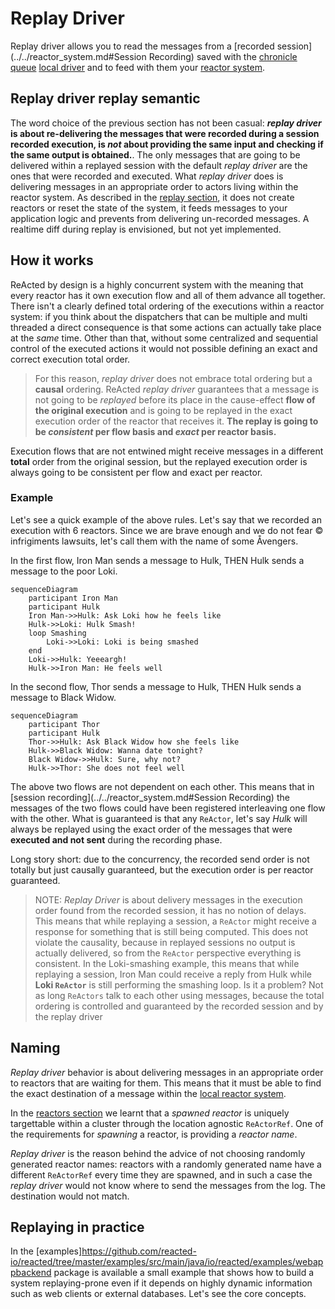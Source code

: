# Replay Driver

Replay driver allows you to read the messages from a [recorded session](../../reactor_system.md#Session Recording)
saved with the [chronicle queue](../../channel_drivers/cq/cq_main.md) [local driver](../../channel_drivers/README.md) and to feed with them your [reactor system](../../reactor_system.md).

## Replay driver replay semantic

The word choice of the previous section has not been casual: ***replay driver* is about re-delivering the messages that were 
recorded during a session recorded execution, is *not* about providing the same input and checking if the same output 
is obtained.**. The only messages that are going to be delivered within a replayed session with the default *replay driver* 
are the ones that were recorded and executed. What *replay driver* does is delivering messages in an appropriate order to actors living 
within the reactor system. As described in the [replay section](../../replaying.md), it does not create reactors or reset 
the state of the system, it feeds messages to your application logic and prevents from delivering un-recorded messages. 
A realtime diff during replay is envisioned, but not yet implemented.  

## How it works

ReActed by design is a highly concurrent system with the meaning that every reactor has it own execution flow and all of them
advance all together. There isn't a clearly defined total ordering of the executions within a reactor system: if you
think about the dispatchers that can be multiple and multi threaded a direct consequence is that some actions can actually take place
at the *same* time. Other than that, without some centralized and sequential control of the executed actions it would
not possible defining an exact and correct execution total order.

> For this reason, *replay driver* does not embrace total ordering but a **causal** ordering. 
> ReActed *replay driver* guarantees that a message is not going to be *replayed* before its place in the cause-effect
> **flow of the original execution** and is going to be replayed in the exact execution order of the reactor that receives it.
> **The replay is going to be *consistent* per flow basis and *exact* per reactor basis.**

Execution flows that are not entwined might receive messages in a different **total** order from the original session,
but the replayed execution order is always going to be consistent per flow and exact per reactor.

### Example

Let's see a quick example of the above rules. Let's say that we recorded an execution with 6 reactors. Since we are
brave enough and we do not fear © infrigiments lawsuits, let's call them with the name of some Åvengers.

In the first flow, Iron Man sends a message to Hulk, THEN Hulk sends a message to the poor Loki.

```mermaid
sequenceDiagram
    participant Iron Man
    participant Hulk
    Iron Man->>Hulk: Ask Loki how he feels like
    Hulk->>Loki: Hulk Smash!
    loop Smashing
        Loki->>Loki: Loki is being smashed
    end
    Loki->>Hulk: Yeeeargh!
    Hulk->>Iron Man: He feels well
```

In the second flow, Thor sends a message to Hulk, THEN Hulk sends a message to Black Widow.

```mermaid
sequenceDiagram
    participant Thor
    participant Hulk
    Thor->>Hulk: Ask Black Widow how she feels like
    Hulk->>Black Widow: Wanna date tonight?
    Black Widow->>Hulk: Sure, why not?
    Hulk->>Thor: She does not feel well
```

The above two flows are not dependent on each other. This means that in [session recording](../../reactor_system.md#Session Recording) the messages
of the two flows could have been registered interleaving one flow with the other. What is guaranteed is that any `ReActor`, let's say *Hulk* will
always be replayed using the exact order of the messages that were **executed and not sent** during the recording phase.

Long story short: due to the concurrency, the recorded send order is not totally but just causally guaranteed, but the
execution order is per reactor guaranteed.

>NOTE: *Replay Driver* is about delivery messages in the execution order found from the recorded session, it has no
>notion of delays. This means that while replaying a session, a `ReActor` might receive a response for something that
>is still being computed. This does not violate the causality, because in replayed sessions no output is actually delivered,
>so from the `ReActor` perspective everything is consistent. In the Loki-smashing example, this means that while replaying
>a session, Iron Man could receive a reply from Hulk while **Loki `ReActor`** is still performing the smashing loop.
>Is it a problem? Not as long `ReActors` talk to each other using messages, because the total ordering is controlled and
>guaranteed by the recorded session and by the replay driver

## Naming

*Replay driver* behavior is about delivering messages in an appropriate order to reactors that are waiting for them.
This means that it must be able to find the exact destination of a message within the [local reactor system](../../reactor_system.md).

In the [reactors section](../../reactor.md) we learnt that a *spawned reactor* is uniquely targettable within a cluster
through the location agnostic `ReActorRef`. One of the requirements for *spawning* a reactor, is providing a *reactor name*.

*Replay driver* is the reason behind the advice of not choosing randomly generated reactor names: reactors with a randomly
generated name have a different `ReActorRef` every time they are spawned, and in such a case the *replay driver* would not
know where to send the messages from the log. The destination would not match.

## Replaying in practice

In the [examples]https://github.com/reacted-io/reacted/tree/master/examples/src/main/java/io/reacted/examples/webappbackend
package is available a small example that shows how to build a system replaying-prone even if it depends on highly dynamic
information such as web clients or external databases. Let's see the core concepts.


